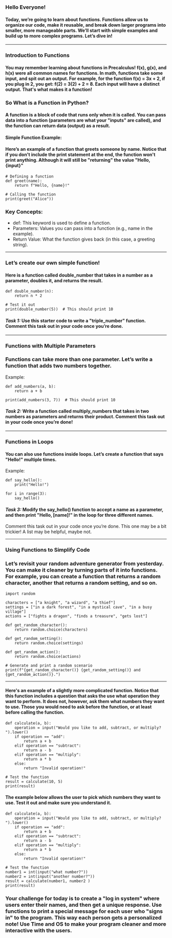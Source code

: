 ### Hello Everyone!
#### Today, we’re going to learn about functions. Functions allow us to organize our code, make it reusable, and break down larger programs into smaller, more manageable parts. We’ll start with simple examples and build up to more complex programs. Let’s dive in!
________________________________________
### Introduction to Functions
#### You may remember learning about functions in Precalculus! f(x), g(x), and h(x) were all common names for functions. In math, functions take some input, and spit out an output. For example, for the function f(x) = 3x + 2, if you plug in 2, you get: f(2) = 3(2) + 2 = 8. Each input will have a distinct output. That's what makes it a function!  
### So What is a Function in Python?
#### A function is a block of code that runs only when it is called. You can pass data into a function (parameters are what your "inputs" are called), and the function can return data (output) as a result.
#### Simple Function Example:
#### Here’s an example of a function that greets someone by name. Notice that if you don't include the print statement at the end, the function won't print anything. Although it will still be "returning" the value "Hello, {input}"
```
# Defining a function
def greet(name):
    return f"Hello, {name}!"

# Calling the function
print(greet("Alice"))
```
### Key Concepts:
*	def: This keyword is used to define a function.
*	Parameters: Values you can pass into a function (e.g., name in the example).
*	Return Value: What the function gives back (in this case, a greeting string).
________________________________________
### Let’s create our own simple function!
#### Here is a function called double_number that takes in a number as a parameter, doubles it, and returns the result.
```
def double_number(n):
    return n * 2

# Test it out
print(double_number(5))  # This should print 10
```
#### *Task 1:* Use this starter code to write a "triple_number" function. Comment this task out in your code once you’re done.
________________________________________
### Functions with Multiple Parameters
### Functions can take more than one parameter. Let’s write a function that adds two numbers together.
Example:
```
def add_numbers(a, b):
    return a + b

print(add_numbers(3, 7))  # This should print 10
```

#### *Task 2:* Write a function called multiply_numbers that takes in two numbers as parameters and returns their product. Comment this task out in your code once you’re done!
________________________________________
### Functions in Loops
#### You can also use functions inside loops. Let’s create a function that says "Hello!" multiple times.
Example:
```
def say_hello():
    print("Hello!")

for i in range(3):
    say_hello()
```
#### *Task 3:* Modify the say_hello() function to accept a name as a parameter, and then print "Hello, [name]!" in the loop for three different names.
Comment this task out in your code once you’re done. This one may be a bit trickier! A list may be helpful, maybe not. 
________________________________________
### Using Functions to Simplify Code
### Let’s revisit your random adventure generator from yesterday. You can make it cleaner by turning parts of it into functions. For example, you can create a function that returns a random character, another that returns a random setting, and so on.
```
import random

characters = ["a knight", "a wizard", "a thief"]
settings = ["in a dark forest", "in a mystical cave", "in a busy village"]
actions = ["fights a dragon", "finds a treasure", "gets lost"]

def get_random_character():
    return random.choice(characters)

def get_random_setting():
    return random.choice(settings)

def get_random_action():
    return random.choice(actions)

# Generate and print a random scenario
print(f"{get_random_character()} {get_random_setting()} and {get_random_action()}.")
```
________________________________________
#### Here's an example of a slightly more complicated function. Notice that this function includes a question that asks the use what operation they want to perform. It does not, however, ask them what numbers they want to use. Those you would need to ask before the function, or at least before calling the function. 
```
def calculate(a, b):
    operation = input("Would you like to add, subtract, or multiply? ").lower()
    if operation == "add":
        return a + b
    elif operation == "subtract":
        return a - b
    elif operation == "multiply":
        return a * b
    else:
        return "Invalid operation!"

# Test the function
result = calculate(10, 5)
print(result)
```
#### The example below allows the user to pick which numbers they want to use. Test it out and make sure you understand it. 
```
def calculate(a, b):
    operation = input("Would you like to add, subtract, or multiply? ").lower()
    if operation == "add":
        return a + b
    elif operation == "subtract":
        return a - b
    elif operation == "multiply":
        return a * b
    else:
        return "Invalid operation!"

# Test the function
number1 = int(input("what number?"))
number2 = int(input("another number?"))
result = calculate(number1, number2 )
print(result)
```

### Your challenge for today is to create a "log in system" where users enter their names, and then get a unique response. Use functions to print a special message for each user who "signs in" to the program. This way each person gets a personalized note! Use Time and OS to make your program cleaner and more interactive with the users. 
